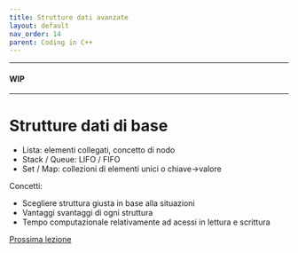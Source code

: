 ```yaml
---
title: Strutture dati avanzate
layout: default
nav_order: 14
parent: Coding in C++
---
```


---

#### WIP

---

# Strutture dati di base


- Lista: elementi collegati, concetto di nodo  
- Stack / Queue: LIFO / FIFO  
- Set / Map: collezioni di elementi unici o chiave→valore

Concetti:

- Scegliere struttura giusta in base alla situazioni
- Vantaggi svantaggi di ogni struttura
- Tempo computazionale relativamente ad acessi in lettura e scrittura

[Prossima lezione](4-algoritmi)